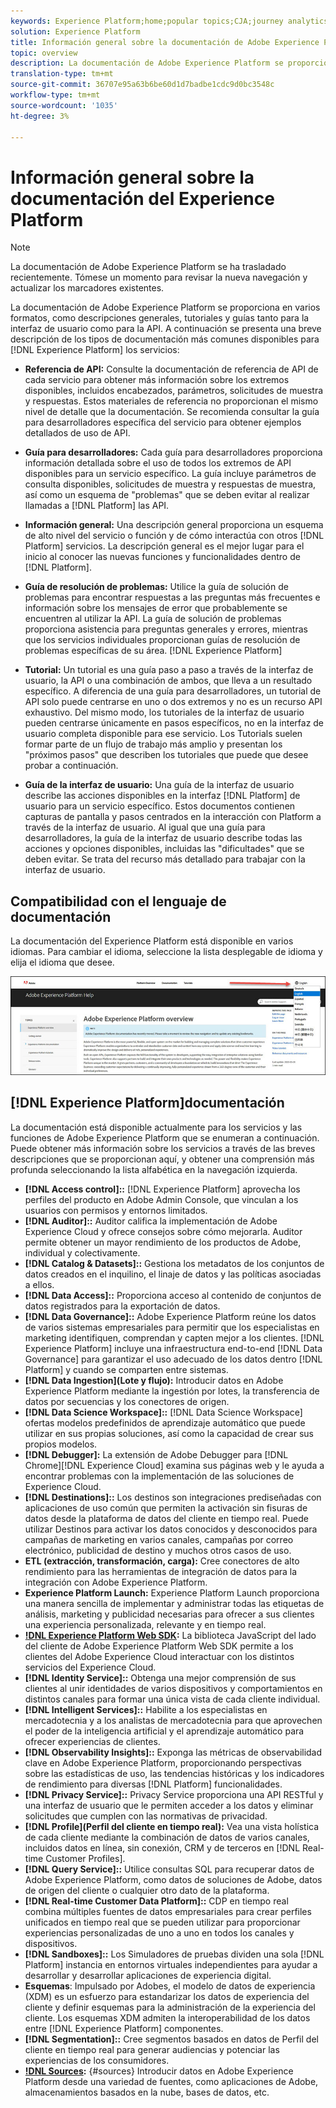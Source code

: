 ```yaml
---
keywords: Experience Platform;home;popular topics;CJA;journey analytics;customer journey analytics;campaign orchestration;orchestration;customer journey;journey;journey orchestration;capability;workflow
solution: Experience Platform
title: Información general sobre la documentación de Adobe Experience Platform
topic: overview
description: La documentación de Adobe Experience Platform se proporciona en varios formatos, como descripciones generales, tutoriales y guías tanto para la interfaz de usuario como para la API. A continuación se ofrece una breve descripción de los tipos de documentación más comunes disponibles para los servicios de Experience Platform.
translation-type: tm+mt
source-git-commit: 36707e95a63b6be60d1d7badbe1cdc9d0bc3548c
workflow-type: tm+mt
source-wordcount: '1035'
ht-degree: 3%

---
```



# Información general sobre la documentación del Experience Platform

>[!NOTE]
>
>La documentación de Adobe Experience Platform se ha trasladado recientemente. Tómese un momento para revisar la nueva navegación y actualizar los marcadores existentes.

La documentación de Adobe Experience Platform se proporciona en varios formatos, como descripciones generales, tutoriales y guías tanto para la interfaz de usuario como para la API. A continuación se presenta una breve descripción de los tipos de documentación más comunes disponibles para [!DNL Experience Platform] los servicios:

* **Referencia de API:** Consulte la documentación de referencia de API de cada servicio para obtener más información sobre los extremos disponibles, incluidos encabezados, parámetros, solicitudes de muestra y respuestas. Estos materiales de referencia no proporcionan el mismo nivel de detalle que la documentación. Se recomienda consultar la guía para desarrolladores específica del servicio para obtener ejemplos detallados de uso de API.

* **Guía para desarrolladores:** Cada guía para desarrolladores proporciona información detallada sobre el uso de todos los extremos de API disponibles para un servicio específico. La guía incluye parámetros de consulta disponibles, solicitudes de muestra y respuestas de muestra, así como un esquema de &quot;problemas&quot; que se deben evitar al realizar llamadas a [!DNL Platform] las API.

* **Información general:** Una descripción general proporciona un esquema de alto nivel del servicio o función y de cómo interactúa con otros [!DNL Platform] servicios. La descripción general es el mejor lugar para el inicio al conocer las nuevas funciones y funcionalidades dentro de [!DNL Platform].

* **Guía de resolución de problemas:** Utilice la guía de solución de problemas para encontrar respuestas a las preguntas más frecuentes e información sobre los mensajes de error que probablemente se encuentren al utilizar la API. La guía de solución de problemas proporciona asistencia para preguntas generales y errores, mientras que los servicios individuales proporcionan guías de resolución de problemas específicas de su área. [!DNL Experience Platform]

* **Tutorial:** Un tutorial es una guía paso a paso a través de la interfaz de usuario, la API o una combinación de ambos, que lleva a un resultado específico. A diferencia de una guía para desarrolladores, un tutorial de API solo puede centrarse en uno o dos extremos y no es un recurso API exhaustivo. Del mismo modo, los tutoriales de la interfaz de usuario pueden centrarse únicamente en pasos específicos, no en la interfaz de usuario completa disponible para ese servicio. Los Tutorials suelen formar parte de un flujo de trabajo más amplio y presentan los &quot;próximos pasos&quot; que describen los tutoriales que puede que desee probar a continuación.

* **Guía de la interfaz de usuario:** Una guía de la interfaz de usuario describe las acciones disponibles en la interfaz [!DNL Platform] de usuario para un servicio específico. Estos documentos contienen capturas de pantalla y pasos centrados en la interacción con Platform a través de la interfaz de usuario. Al igual que una guía para desarrolladores, la guía de la interfaz de usuario describe todas las acciones y opciones disponibles, incluidas las &quot;dificultades&quot; que se deben evitar. Se trata del recurso más detallado para trabajar con la interfaz de usuario.

## Compatibilidad con el lenguaje de documentación

La documentación del Experience Platform está disponible en varios idiomas. Para cambiar el idioma, seleccione la lista desplegable de idioma y elija el idioma que desee.

![imagen](../images/overview/lang.jpg)

## [!DNL Experience Platform]documentación

La documentación está disponible actualmente para los servicios y las funciones de Adobe Experience Platform que se enumeran a continuación. Puede obtener más información sobre los servicios a través de las breves descripciones que se proporcionan aquí, y obtener una comprensión más profunda seleccionando la lista alfabética en la navegación izquierda.

* **[!DNL Access control]::** [!DNL Experience Platform] aprovecha los perfiles del producto en Adobe Admin Console, que vinculan a los usuarios con permisos y entornos limitados.
* **[!DNL Auditor]::** Auditor califica la implementación de Adobe Experience Cloud y ofrece consejos sobre cómo mejorarla. Auditor permite obtener un mayor rendimiento de los productos de Adobe, individual y colectivamente.
* **[!DNL Catalog & Datasets]::** Gestiona los metadatos de los conjuntos de datos creados en el inquilino, el linaje de datos y las políticas asociadas a ellos.
* **[!DNL Data Access]::** Proporciona acceso al contenido de conjuntos de datos registrados para la exportación de datos.
* **[!DNL Data Governance]::** Adobe Experience Platform reúne los datos de varios sistemas empresariales para permitir que los especialistas en marketing identifiquen, comprendan y capten mejor a los clientes. [!DNL Experience Platform] incluye una infraestructura end-to-end [!DNL Data Governance] para garantizar el uso adecuado de los datos dentro [!DNL Platform] y cuando se comparten entre sistemas.
* **[!DNL Data Ingestion](Lote y flujo):** Introducir datos en Adobe Experience Platform mediante la ingestión por lotes, la transferencia de datos por secuencias y los conectores [](#sources)de origen.
* **[!DNL Data Science Workspace]::** [!DNL Data Science Workspace] ofertas modelos predefinidos de aprendizaje automático que puede utilizar en sus propias soluciones, así como la capacidad de crear sus propios modelos.
* **[!DNL Debugger]:** La extensión de Adobe Debugger para [!DNL Chrome][!DNL Experience Cloud] examina sus páginas web y le ayuda a encontrar problemas con la implementación de las soluciones de Experience Cloud.
* **[!DNL Destinations]::** Los destinos son integraciones prediseñadas con aplicaciones de uso común que permiten la activación sin fisuras de datos desde la plataforma de datos del cliente en tiempo real. Puede utilizar Destinos para activar los datos conocidos y desconocidos para campañas de marketing en varios canales, campañas por correo electrónico, publicidad de destino y muchos otros casos de uso.
* **ETL (extracción, transformación, carga):** Cree conectores de alto rendimiento para las herramientas de integración de datos para la integración con Adobe Experience Platform.
* **Experience Platform Launch:** Experience Platform Launch proporciona una manera sencilla de implementar y administrar todas las etiquetas de análisis, marketing y publicidad necesarias para ofrecer a sus clientes una experiencia personalizada, relevante y en tiempo real.
* **[!DNL Experience Platform Web SDK](Beta):** La biblioteca JavaScript del lado del cliente de Adobe Experience Platform Web SDK permite a los clientes del Adobe Experience Cloud interactuar con los distintos servicios del Experience Cloud.
* **[!DNL Identity Service]::** Obtenga una mejor comprensión de sus clientes al unir identidades de varios dispositivos y comportamientos en distintos canales para formar una única vista de cada cliente individual.
* **[!DNL Intelligent Services]::** Habilite a los especialistas en mercadotecnia y a los analistas de mercadotecnia para que aprovechen el poder de la inteligencia artificial y el aprendizaje automático para ofrecer experiencias de clientes.
* **[!DNL Observability Insights]::** Exponga las métricas de observabilidad clave en Adobe Experience Platform, proporcionando perspectivas sobre las estadísticas de uso, las tendencias históricas y los indicadores de rendimiento para diversas [!DNL Platform] funcionalidades.
* **[!DNL Privacy Service]::** Privacy Service proporciona una API RESTful y una interfaz de usuario que le permiten acceder a los datos y eliminar solicitudes que cumplen con las normativas de privacidad.
* **[!DNL Profile](Perfil del cliente en tiempo real):** Vea una vista holística de cada cliente mediante la combinación de datos de varios canales, incluidos datos en línea, sin conexión, CRM y de terceros en [!DNL Real-time Customer Profiles].
* **[!DNL Query Service]::** Utilice consultas SQL para recuperar datos de Adobe Experience Platform, como datos de soluciones de Adobe, datos de origen del cliente o cualquier otro dato de la plataforma.
* **[!DNL Real-time Customer Data Platform]::** CDP en tiempo real combina múltiples fuentes de datos empresariales para crear perfiles unificados en tiempo real que se pueden utilizar para proporcionar experiencias personalizadas de uno a uno en todos los canales y dispositivos.
* **[!DNL Sandboxes]::** Los Simuladores de pruebas dividen una sola [!DNL Platform] instancia en entornos virtuales independientes para ayudar a desarrollar y desarrollar aplicaciones de experiencia digital.
* **Esquemas**: Impulsado por Adobes, el modelo de datos de experiencia (XDM) es un esfuerzo para estandarizar los datos de experiencia del cliente y definir esquemas para la administración de la experiencia del cliente. Los esquemas XDM admiten la interoperabilidad de los datos entre [!DNL Experience Platform] componentes.
* **[!DNL Segmentation]::** Cree segmentos basados en datos de Perfil del cliente en tiempo real para generar audiencias y potenciar las experiencias de los consumidores.
* **[!DNL Sources](Conexiones):** {#sources} Introducir datos en Adobe Experience Platform desde una variedad de fuentes, como aplicaciones de Adobe, almacenamientos basados en la nube, bases de datos, etc.
